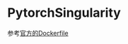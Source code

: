 # PytorchSingularity

参考[官方的Dockerfile](https://github.com/pytorch/pytorch/blob/master/docker/pytorch/Dockerfile)

